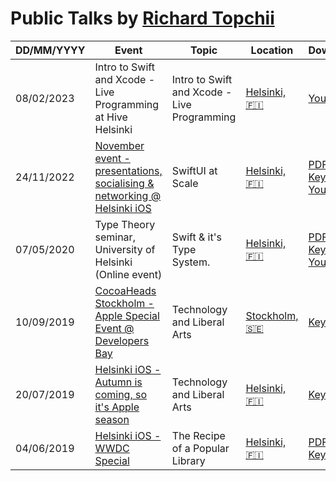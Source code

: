 # Public Talks by [Richard Topchii](https://github.com/richardtop/)

|DD/MM/YYYY|Event|Topic|Location|Downloads|
|---|---|---|---|---|
|08/02/2023|Intro to Swift and Xcode - Live Programming at Hive Helsinki|Intro to Swift and Xcode - Live Programming|[Helsinki, 🇫🇮](https://goo.gl/maps/A9DpFRbfsDMKpvmS6)|[YouTube](https://www.youtube.com/watch?v=krIfO3s3ZrM)
|24/11/2022|[November event - presentations, socialising & networking @ Helsinki iOS](https://www.meetup.com/helsinkios-mac-and-ios-developers/events/289326034/)|SwiftUI at Scale|[Helsinki, 🇫🇮](https://goo.gl/maps/A9DpFRbfsDMKpvmS6)|[PDF](https://github.com/richardtop/Speaking/files/10096304/SwiftUI_at_Scale.pdf), [Keynote](https://github.com/richardtop/Speaking/files/10096308/SwiftUI_at_Scale.key.zip), [YouTube](https://youtu.be/DlE4B2daa_0)
|07/05/2020|Type Theory seminar, University of Helsinki (Online event)|Swift & it's Type System.|[Helsinki, 🇫🇮](https://goo.gl/maps/A9DpFRbfsDMKpvmS6)|[PDF](https://github.com/richardtop/Speaking/files/4871915/Swift.Type.System.pdf), [Keynote](https://github.com/richardtop/Speaking/files/4871913/Swift.Type.System.key.zip), [YouTube](https://www.youtube.com/watch?v=-61sV7wA7rw)|
|10/09/2019|[CocoaHeads Stockholm - Apple Special Event @ Developers Bay](https://www.meetup.com/CocoaHeads-Stockholm/events/264363877/)|Technology and Liberal Arts|[Stockholm, 🇸🇪](https://goo.gl/maps/9Xe83A4AMN2xu4xF8)|[Keynote](https://www.dropbox.com/s/oxejl6eirxdxcys/Stockholm.key?dl=0)|
|20/07/2019|[Helsinki iOS - Autumn is coming, so it's Apple season](https://www.meetup.com/HelsinkiOS-Mac-and-iOS-Developers/events/263769988/)|Technology and Liberal Arts|[Helsinki, 🇫🇮](https://goo.gl/maps/A9DpFRbfsDMKpvmS6)|[Keynote](https://www.dropbox.com/s/lj9gpwn56jin5dm/Helsinki.key?dl=0)|
|04/06/2019|[Helsinki iOS - WWDC Special](https://www.meetup.com/HelsinkiOS-Mac-and-iOS-Developers/events/261505398/)|The Recipe of a Popular Library|[Helsinki, 🇫🇮](https://goo.gl/maps/A9DpFRbfsDMKpvmS6)|[PDF](https://github.com/richardtop/Talks/files/3272691/wwdc.pdf), [Keynote](https://github.com/richardtop/Talks/files/3272700/wwdc.key.zip)|
